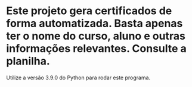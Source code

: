 # Este projeto gera certificados de forma automatizada. Basta apenas ter o nome do curso, aluno e outras informações relevantes. Consulte a planilha.
Utilize a versão 3.9.0 do Python para rodar este programa.
